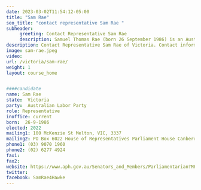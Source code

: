 ```yaml
---
date: 2023-03-02T11:54:12-05:00
title: "Sam Rae"
seo_title: "contact representative Sam Rae "
subheader:
     greeting: Contact Representative Sam Rae
     description: Samuel Thomas Rae (born 26 September 1986) is an Australian politician and a member of the Australian House of Representatives for the new seat of Hawke. He was first elected at the 2022 Australian federal election. Prior to his election he was a state secretary for the Labor Party.
description: Contact Representative Sam Rae of Victoria. Contact information for Sam Rae includes email address, phone number, and mailing address.
image: sam-rae.jpeg
video:
url: /victoria/sam-rae/
weight: 1
layout: course_home


####candidate
name: Sam Rae
state:	Victoria
party:	Australian Labor Party
role: Representative
inoffice: current
born:  26-9-1986
elected: 2022
mailing1: 100 McKenzie St Melton, VIC, 3337
mailing2: PO Box 6022 House of Representatives Parliament House Canberra ACT 2600
phone1:	(03) 9070 1960
phone2: (02) 6277 4924
fax1:
fax2:
website: https://www.aph.gov.au/Senators_and_Members/Parliamentarian?MPID=300122
twitter:
facebook: SamRae4Hawke
---
```

